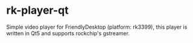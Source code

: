 # rk-player-qt
Simple video player for FriendlyDesktop (platform: rk3399), this player is written in Qt5 and supports rockchip's gstreamer.

